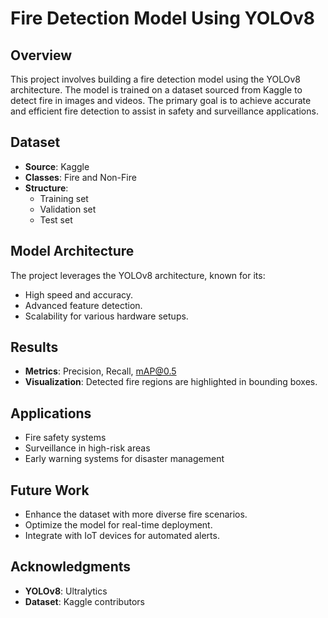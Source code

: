 # Fire Detection Model Using YOLOv8

## Overview
This project involves building a fire detection model using the YOLOv8 architecture. The model is trained on a dataset sourced from Kaggle to detect fire in images and videos. The primary goal is to achieve accurate and efficient fire detection to assist in safety and surveillance applications.

## Dataset
- **Source**: Kaggle
- **Classes**: Fire and Non-Fire
- **Structure**:
  - Training set
  - Validation set
  - Test set

## Model Architecture
The project leverages the YOLOv8 architecture, known for its:
- High speed and accuracy.
- Advanced feature detection.
- Scalability for various hardware setups.

## Results
- **Metrics**: Precision, Recall, mAP@0.5
- **Visualization**: Detected fire regions are highlighted in bounding boxes.

## Applications
- Fire safety systems
- Surveillance in high-risk areas
- Early warning systems for disaster management

## Future Work
- Enhance the dataset with more diverse fire scenarios.
- Optimize the model for real-time deployment.
- Integrate with IoT devices for automated alerts.

## Acknowledgments
- **YOLOv8**: Ultralytics
- **Dataset**: Kaggle contributors
